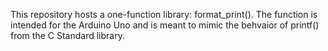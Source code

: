 This repository hosts a one-function library: format_print(). The function is
intended for the Arduino Uno and is meant to mimic the behvaior of printf()
from the C Standard library.